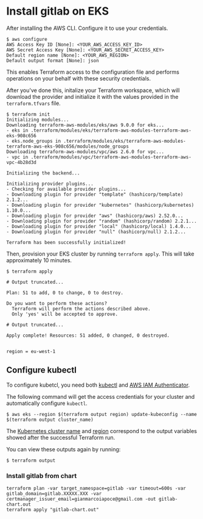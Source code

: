 # Install gitlab on EKS

After installing the AWS CLI. Configure it to use your credentials.

```shell
$ aws configure
AWS Access Key ID [None]: <YOUR_AWS_ACCESS_KEY_ID>
AWS Secret Access Key [None]: <YOUR_AWS_SECRET_ACCESS_KEY>
Default region name [None]: <YOUR_AWS_REGION>
Default output format [None]: json
```

This enables Terraform access to the configuration file and performs operations on your behalf with these security credentials.

After you've done this, initalize your Terraform workspace, which will download 
the provider and initialize it with the values provided in the `terraform.tfvars` file.

```shell
$ terraform init
Initializing modules...
Downloading terraform-aws-modules/eks/aws 9.0.0 for eks...
- eks in .terraform/modules/eks/terraform-aws-modules-terraform-aws-eks-908c656
- eks.node_groups in .terraform/modules/eks/terraform-aws-modules-terraform-aws-eks-908c656/modules/node_groups
Downloading terraform-aws-modules/vpc/aws 2.6.0 for vpc...
- vpc in .terraform/modules/vpc/terraform-aws-modules-terraform-aws-vpc-4b28d3d

Initializing the backend...

Initializing provider plugins...
- Checking for available provider plugins...
- Downloading plugin for provider "template" (hashicorp/template) 2.1.2...
- Downloading plugin for provider "kubernetes" (hashicorp/kubernetes) 1.10.0...
- Downloading plugin for provider "aws" (hashicorp/aws) 2.52.0...
- Downloading plugin for provider "random" (hashicorp/random) 2.2.1...
- Downloading plugin for provider "local" (hashicorp/local) 1.4.0...
- Downloading plugin for provider "null" (hashicorp/null) 2.1.2...

Terraform has been successfully initialized!
```

Then, provision your EKS cluster by running `terraform apply`. This will 
take approximately 10 minutes.

```shell
$ terraform apply

# Output truncated...

Plan: 51 to add, 0 to change, 0 to destroy.

Do you want to perform these actions?
  Terraform will perform the actions described above.
  Only 'yes' will be accepted to approve.

# Output truncated...

Apply complete! Resources: 51 added, 0 changed, 0 destroyed.


region = eu-west-1
```

## Configure kubectl

To configure kubetcl, you need both [kubectl](https://kubernetes.io/docs/tasks/tools/install-kubectl/) and [AWS IAM Authenticator](https://docs.aws.amazon.com/eks/latest/userguide/install-aws-iam-authenticator.html).

The following command will get the access credentials for your cluster and automatically
configure `kubectl`.

```shell
$ aws eks --region $(terraform output region) update-kubeconfig --name $(terraform output cluster_name)
```

The
[Kubernetes cluster name](https://github.com/hashicorp/learn-terraform-eks/blob/master/outputs.tf#L26)
and [region](https://github.com/hashicorp/learn-terraform-eks/blob/master/outputs.tf#L21)
 correspond to the output variables showed after the successful Terraform run.

You can view these outputs again by running:

```shell
$ terraform output
```
### Install gitlab from chart
```shell
terraform plan -var target_namespace=gitlab -var timeout=600s -var gitlab_domain=gitlab.XXXXX.XXX -var certmanager_issuer_email=gianmarcoiapoce@gmail.com -out gitlab-chart.out
terraform apply "gitlab-chart.out"

```
